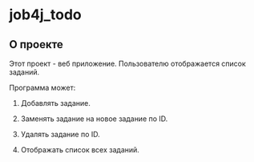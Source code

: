 # job4j_todo

## О проекте

Этот проект - веб приложение. Пользователю отображается список заданий.

Программа может:

1. Добавлять задание.

2. Заменять задание на новое задание по ID.

3. Удалять задание по ID.

4. Отображать список всех заданий.

